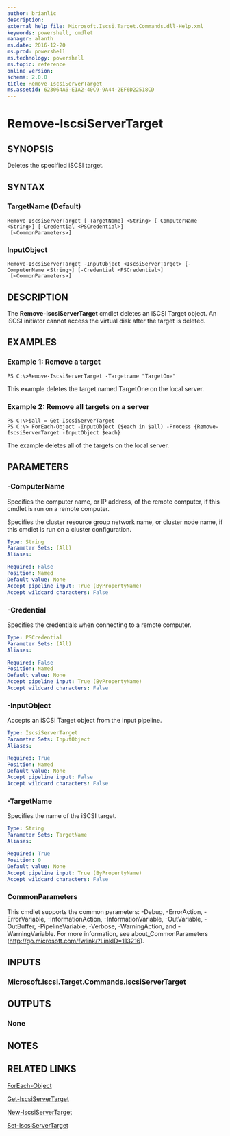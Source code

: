 ```yaml
---
author: brianlic
description: 
external help file: Microsoft.Iscsi.Target.Commands.dll-Help.xml
keywords: powershell, cmdlet
manager: alanth
ms.date: 2016-12-20
ms.prod: powershell
ms.technology: powershell
ms.topic: reference
online version: 
schema: 2.0.0
title: Remove-IscsiServerTarget
ms.assetid: 623064A6-E1A2-40C9-9A44-2EF6D22518CD
---
```


# Remove-IscsiServerTarget

## SYNOPSIS
Deletes the specified iSCSI target.

## SYNTAX

### TargetName (Default)
```
Remove-IscsiServerTarget [-TargetName] <String> [-ComputerName <String>] [-Credential <PSCredential>]
 [<CommonParameters>]
```

### InputObject
```
Remove-IscsiServerTarget -InputObject <IscsiServerTarget> [-ComputerName <String>] [-Credential <PSCredential>]
 [<CommonParameters>]
```

## DESCRIPTION
The **Remove-IscsiServerTarget** cmdlet deletes an iSCSI Target object.
An iSCSI initiator cannot access the virtual disk after the target is deleted.

## EXAMPLES

### Example 1: Remove a target
```
PS C:\>Remove-IscsiServerTarget -Targetname "TargetOne"
```

This example deletes the target named TargetOne on the local server.

### Example 2: Remove all targets on a server
```
PS C:\>$all = Get-IscsiServerTarget
PS C:\> ForEach-Object -InputObject ($each in $all) -Process {Remove-IscsiServerTarget -InputObject $each}
```

The example deletes all of the targets on the local server.

## PARAMETERS

### -ComputerName
Specifies the computer name, or IP address, of the remote computer, if this cmdlet is run on a remote computer.

Specifies the cluster resource group network name, or cluster node name, if this cmdlet is run on a cluster configuration.

```yaml
Type: String
Parameter Sets: (All)
Aliases: 

Required: False
Position: Named
Default value: None
Accept pipeline input: True (ByPropertyName)
Accept wildcard characters: False
```

### -Credential
Specifies the credentials when connecting to a remote computer.

```yaml
Type: PSCredential
Parameter Sets: (All)
Aliases: 

Required: False
Position: Named
Default value: None
Accept pipeline input: True (ByPropertyName)
Accept wildcard characters: False
```

### -InputObject
Accepts an iSCSI Target object from the input pipeline.

```yaml
Type: IscsiServerTarget
Parameter Sets: InputObject
Aliases: 

Required: True
Position: Named
Default value: None
Accept pipeline input: False
Accept wildcard characters: False
```

### -TargetName
Specifies the name of the iSCSI target.

```yaml
Type: String
Parameter Sets: TargetName
Aliases: 

Required: True
Position: 0
Default value: None
Accept pipeline input: True (ByPropertyName)
Accept wildcard characters: False
```

### CommonParameters
This cmdlet supports the common parameters: -Debug, -ErrorAction, -ErrorVariable, -InformationAction, -InformationVariable, -OutVariable, -OutBuffer, -PipelineVariable, -Verbose, -WarningAction, and -WarningVariable. For more information, see about_CommonParameters (http://go.microsoft.com/fwlink/?LinkID=113216).

## INPUTS

### Microsoft.Iscsi.Target.Commands.IscsiServerTarget

## OUTPUTS

### None

## NOTES

## RELATED LINKS

[ForEach-Object](http://go.microsoft.com/fwlink/p/?Linkd=113300)

[Get-IscsiServerTarget](./Get-IscsiServerTarget.md)

[New-IscsiServerTarget](./New-IscsiServerTarget.md)

[Set-IscsiServerTarget](./Set-IscsiServerTarget.md)

